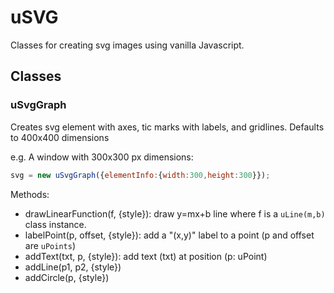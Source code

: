 # uSVG
Classes for creating svg images using vanilla Javascript.

## Classes

### uSvgGraph
 Creates svg element with axes, tic marks with labels, and gridlines.
 Defaults to 400x400 dimensions

e.g. A window with 300x300 px dimensions:
```javascript
svg = new uSvgGraph({elementInfo:{width:300,height:300}});
```

Methods:
* drawLinearFunction(f, {style}): draw y=mx+b line where f is a `uLine(m,b)` class instance.
* labelPoint(p, offset, {style}): add a "(x,y)" label to a point (p and offset are `uPoints`)
* addText(txt, p, {style}): add text (txt) at position (p: uPoint)
* addLine(p1, p2, {style})
* addCircle(p, {style})
###
